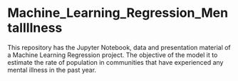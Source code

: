# Machine_Learning_Regression_MentalIllness
This repository has the Jupyter Notebook, data and presentation material of a Machine Learning Regression project. The objective of the model it to estimate the rate of population in communities that have experienced any mental illness in the past year.
